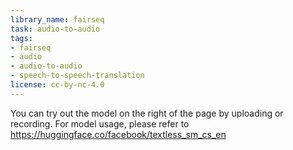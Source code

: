 ```yaml
---
library_name: fairseq
task: audio-to-audio
tags:
- fairseq
- audio
- audio-to-audio
- speech-to-speech-translation
license: cc-by-nc-4.0
---
```

You can try out the model on the right of the page by uploading or recording.
For model usage, please refer to https://huggingface.co/facebook/textless_sm_cs_en
